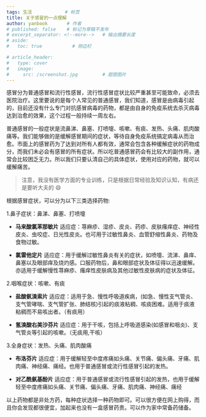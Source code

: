 ```yaml
---
tags: 生活            # 标签
title: 关于感冒的一点理解
author: yanbook       # 作者
# published: false    # 标记为草稿不发布
# excerpt_separator: <!--more-->   # 输出摘要长度
# aside:
#   toc: true           # 侧边栏

# article_header:
#   type: cover
#   image:
#     src: /screenshot.jpg         # 题图图片
---
```


感冒分为普通感冒和流行性感冒，流行性感冒症状比较严重甚至可能致命，必须去医院治疗。这里要说的是每个人常见的普通感冒，我们知道，感冒是由病毒引起的，目前还没有什么专门对抗感冒病毒的药物，都是由自身的免疫系统去杀灭病毒达到治愈的效果，这个过程一般持续一周左右。
<!--more--> 
普通感冒的一般症状是流鼻涕、鼻塞、打喷嚏、咳嗽、有痰、发热、头痛、肌肉酸痛等。我们能够做的是缓解感冒期间的症状，等待自身免疫系统搞定病毒从而治愈。市面上的感冒药为了达到对所有人都有效，通常会包含各种缓解症状的药物成分，而我们未必会有感冒的所有症状。所以吃普通感冒药会有比较大的副作用，通常会比较困乏无力。所以我们只要认清自己的具体症状，使用对应的药物，就可以缓解痛苦。

>注意，我没有医学方面的专业训练，只是根据日常经验及知识认知，有病还是要听大夫的 :smile:

根据感冒症状，可以分为以下三类选择药物:

1.鼻子症状：鼻涕、鼻塞、打喷嚏

   - **马来酸氯苯那敏片** 适应症：荨麻疹、湿疹、皮炎、药疹、皮肤瘙痒症、神经性皮炎、虫咬症、日光性皮炎。也可用于过敏性鼻炎、血管舒缩性鼻炎、药物及食物过敏。

   - **氯雷他定片** 适应症：用于缓解过敏性鼻炎有关的症状，如喷嚏、流涕、鼻痒、鼻塞以及眼部痒及烧灼感。口服药物后，鼻和眼部症状及体征得以迅速缓解。亦适用于缓解慢性荨麻疹、瘙痒性皮肤病及其他过敏性皮肤病的症状及体征。

2.咽喉症状：咳嗽、有痰

   - **盐酸氨溴索片** 适应症：适用于急、慢性呼吸道疾病，(如急、慢性支气管炎、支气管哮喘、支气管扩张、肺结核)引起的痰液粘稠、咳痰困难。适用于痰液粘稠而不易咳出者。（有痰用）

   - **氢溴酸右美沙芬片** 适应症：用于干咳，包括上呼吸道感染(如感冒和咽炎)、支气管炎等引起的咳嗽。（无痰用,干咳）

3.全身症状：发热、头痛、肌肉酸痛

   - **布洛芬片** 适应症：用于缓解轻至中度疼痛如头痛、关节痛、偏头痛、牙痛、肌肉痛、神经痛、痛经。也用于普通感冒或流行性感冒引起的发热。

   - **对乙酰氨基酚片**  适应症：用于普通感冒或流行性感冒引起的发热，也用于缓解轻至中度疼痛如头痛、关节痛、偏头痛、牙痛、肌肉痛、神经痛、痛经

以上药物都是非处方药，每种症状选择一种药物即可。可以很方便在网上购得，而且你会发现都很便宜，加起来也没有一盒感冒药贵。可以作为家中常备药储备。

